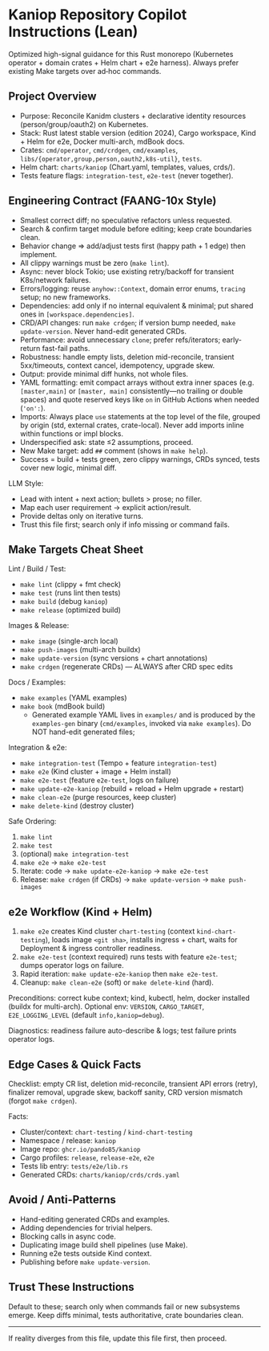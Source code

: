 # Kaniop Repository Copilot Instructions (Lean)

Optimized high-signal guidance for this Rust monorepo (Kubernetes operator + domain crates + Helm
chart + e2e harness). Always prefer existing Make targets over ad‑hoc commands.

## Project Overview

- Purpose: Reconcile Kanidm clusters + declarative identity resources (person/group/oauth2) on
  Kubernetes.
- Stack: Rust latest stable version (edition 2024), Cargo workspace, Kind + Helm for e2e, Docker
  multi-arch, mdBook docs.
- Crates: `cmd/operator`, `cmd/crdgen`, `cmd/examples`,
  `libs/{operator,group,person,oauth2,k8s-util}`, `tests`.
- Helm chart: `charts/kaniop` (Chart.yaml, templates, values, crds/).
- Tests feature flags: `integration-test`, `e2e-test` (never together).

## Engineering Contract (FAANG-10x Style)

- Smallest correct diff; no speculative refactors unless requested.
- Search & confirm target module before editing; keep crate boundaries clean.
- Behavior change => add/adjust tests first (happy path + 1 edge) then implement.
- All clippy warnings must be zero (`make lint`).
- Async: never block Tokio; use existing retry/backoff for transient K8s/network failures.
- Errors/logging: reuse `anyhow::Context`, domain error enums, `tracing` setup; no new frameworks.
- Dependencies: add only if no internal equivalent & minimal; put shared ones in
  `[workspace.dependencies]`.
- CRD/API changes: run `make crdgen`; if version bump needed, `make update-version`. Never hand-edit
  generated CRDs.
- Performance: avoid unnecessary `clone`; prefer refs/iterators; early-return fast-fail paths.
- Robustness: handle empty lists, deletion mid-reconcile, transient 5xx/timeouts, context cancel,
  idempotency, upgrade skew.
- Output: provide minimal diff hunks, not whole files.
- YAML formatting: emit compact arrays without extra inner spaces (e.g. `[master,main]` or
  `[master, main]` consistently—no trailing or double spaces) and quote reserved keys like `on` in
  GitHub Actions when needed (`'on':`).
- Imports: Always place `use` statements at the top level of the file, grouped by origin (std, external crates, crate-local). Never add imports inline within functions or impl blocks.
- Underspecified ask: state ≤2 assumptions, proceed.
- New Make target: add `##` comment (shows in `make help`).
- Success = build + tests green, zero clippy warnings, CRDs synced, tests cover new logic, minimal
  diff.

LLM Style:

- Lead with intent + next action; bullets > prose; no filler.
- Map each user requirement → explicit action/result.
- Provide deltas only on iterative turns.
- Trust this file first; search only if info missing or command fails.

## Make Targets Cheat Sheet

Lint / Build / Test:

- `make lint` (clippy + fmt check)
- `make test` (runs lint then tests)
- `make build` (debug `kaniop`)
- `make release` (optimized build)

Images & Release:

- `make image` (single-arch local)
- `make push-images` (multi-arch buildx)
- `make update-version` (sync versions + chart annotations)
- `make crdgen` (regenerate CRDs) — ALWAYS after CRD spec edits

Docs / Examples:

- `make examples` (YAML examples)
- `make book` (mdBook build)
  - Generated example YAML lives in `examples/` and is produced by the `examples-gen` binary
    (`cmd/examples`, invoked via `make examples`). Do NOT hand-edit generated files;

Integration & e2e:

- `make integration-test` (Tempo + feature `integration-test`)
- `make e2e` (Kind cluster + image + Helm install)
- `make e2e-test` (feature `e2e-test`, logs on failure)
- `make update-e2e-kaniop` (rebuild + reload + Helm upgrade + restart)
- `make clean-e2e` (purge resources, keep cluster)
- `make delete-kind` (destroy cluster)

Safe Ordering:

1. `make lint`
2. `make test`
3. (optional) `make integration-test`
4. `make e2e` → `make e2e-test`
5. Iterate: code → `make update-e2e-kaniop` → `make e2e-test`
6. Release: `make crdgen` (if CRDs) → `make update-version` → `make push-images`

## e2e Workflow (Kind + Helm)

1. `make e2e` creates Kind cluster `chart-testing` (context `kind-chart-testing`), loads image
   `<git sha>`, installs ingress + chart, waits for Deployment & ingress controller readiness.
2. `make e2e-test` (context required) runs tests with feature `e2e-test`; dumps operator logs on
   failure.
3. Rapid iteration: `make update-e2e-kaniop` then `make e2e-test`.
4. Cleanup: `make clean-e2e` (soft) or `make delete-kind` (hard).

Preconditions: correct kube context; kind, kubectl, helm, docker installed (buildx for multi-arch).
Optional env: `VERSION`, `CARGO_TARGET`, `E2E_LOGGING_LEVEL` (default `info,kaniop=debug`).

Diagnostics: readiness failure auto-describe & logs; test failure prints operator logs.

## Edge Cases & Quick Facts

Checklist: empty CR list, deletion mid-reconcile, transient API errors (retry), finalizer removal,
upgrade skew, backoff sanity, CRD version mismatch (forgot `make crdgen`).

Facts:

- Cluster/context: `chart-testing` / `kind-chart-testing`
- Namespace / release: `kaniop`
- Image repo: `ghcr.io/pando85/kaniop`
- Cargo profiles: `release`, `release-e2e`, `e2e`
- Tests lib entry: `tests/e2e/lib.rs`
- Generated CRDs: `charts/kaniop/crds/crds.yaml`

## Avoid / Anti-Patterns

- Hand-editing generated CRDs and examples.
- Adding dependencies for trivial helpers.
- Blocking calls in async code.
- Duplicating image build shell pipelines (use Make).
- Running e2e tests outside Kind context.
- Publishing before `make update-version`.

## Trust These Instructions

Default to these; search only when commands fail or new subsystems emerge. Keep diffs minimal, tests
authoritative, crate boundaries clean.

---

If reality diverges from this file, update this file first, then proceed.
